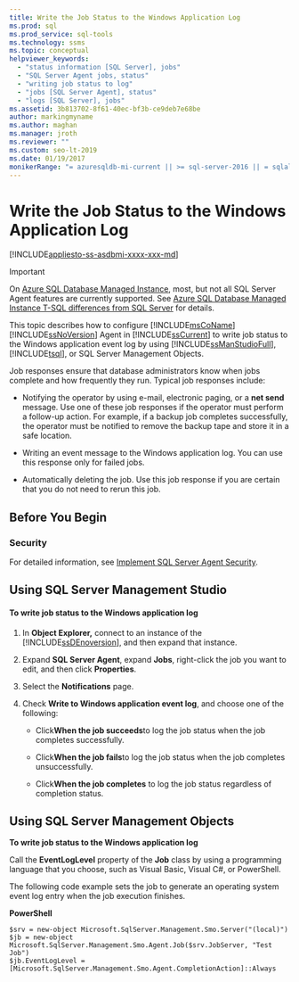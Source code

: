 ```yaml
---
title: Write the Job Status to the Windows Application Log
ms.prod: sql
ms.prod_service: sql-tools
ms.technology: ssms
ms.topic: conceptual
helpviewer_keywords: 
  - "status information [SQL Server], jobs"
  - "SQL Server Agent jobs, status"
  - "writing job status to log"
  - "jobs [SQL Server Agent], status"
  - "logs [SQL Server], jobs"
ms.assetid: 3b813702-8f61-40ec-bf3b-ce9deb7e68be
author: markingmyname
ms.author: maghan
ms.manager: jroth
ms.reviewer: ""
ms.custom: seo-lt-2019
ms.date: 01/19/2017
monikerRange: "= azuresqldb-mi-current || >= sql-server-2016 || = sqlallproducts-allversions"
---
```


# Write the Job Status to the Windows Application Log

[!INCLUDE[appliesto-ss-asdbmi-xxxx-xxx-md](../../includes/appliesto-ss-asdbmi-xxxx-xxx-md.md)]

> [!IMPORTANT]  
> On [Azure SQL Database Managed Instance](https://docs.microsoft.com/azure/sql-database/sql-database-managed-instance), most, but not all SQL Server Agent features are currently supported. See [Azure SQL Database Managed Instance T-SQL differences from SQL Server](https://docs.microsoft.com/azure/sql-database/sql-database-managed-instance-transact-sql-information#sql-server-agent) for details.

This topic describes how to configure [!INCLUDE[msCoName](../../includes/msconame_md.md)] [!INCLUDE[ssNoVersion](../../includes/ssnoversion-md.md)] Agent in [!INCLUDE[ssCurrent](../../includes/sscurrent-md.md)] to write job status to the Windows application event log by using [!INCLUDE[ssManStudioFull](../../includes/ssmanstudiofull-md.md)], [!INCLUDE[tsql](../../includes/tsql-md.md)], or SQL Server Management Objects.  
  
Job responses ensure that database administrators know when jobs complete and how frequently they run. Typical job responses include:  
  
-   Notifying the operator by using e-mail, electronic paging, or a **net send** message. Use one of these job responses if the operator must perform a follow-up action. For example, if a backup job completes successfully, the operator must be notified to remove the backup tape and store it in a safe location.  
  
-   Writing an event message to the Windows application log. You can use this response only for failed jobs.  
  
-   Automatically deleting the job. Use this job response if you are certain that you do not need to rerun this job.  
  
## <a name="BeforeYouBegin"></a>Before You Begin  
  
### <a name="Security"></a>Security  
For detailed information, see [Implement SQL Server Agent Security](../../ssms/agent/implement-sql-server-agent-security.md).  
  
## <a name="SSMS"></a>Using SQL Server Management Studio  
  
#### To write job status to the Windows application log  
  
1.  In **Object Explorer,** connect to an instance of the [!INCLUDE[ssDEnoversion](../../includes/ssdenoversion_md.md)], and then expand that instance.  
  
2.  Expand **SQL Server Agent**, expand **Jobs**, right-click the job you want to edit, and then click **Properties**.  
  
3.  Select the **Notifications** page.  
  
4.  Check **Write to Windows application event log**, and choose one of the following:  
  
    -   Click**When the job succeeds**to log the job status when the job completes successfully.  
  
    -   Click**When the job fails**to log the job status when the job completes unsuccessfully.  
  
    -   Click**When the job completes** to log the job status regardless of completion status.  
  
## <a name="SMO"></a>Using SQL Server Management Objects  
**To write job status to the Windows application log**  
  
Call the **EventLogLevel** property of the **Job** class by using a programming language that you choose, such as Visual Basic, Visual C#, or PowerShell.  
  
The following code example sets the job to generate an operating system event log entry when the job execution finishes.  
  
**PowerShell**  
  
```  
$srv = new-object Microsoft.SqlServer.Management.Smo.Server("(local)")  
$jb = new-object Microsoft.SqlServer.Management.Smo.Agent.Job($srv.JobServer, "Test Job")  
$jb.EventLogLevel = [Microsoft.SqlServer.Management.Smo.Agent.CompletionAction]::Always  
```  
  
